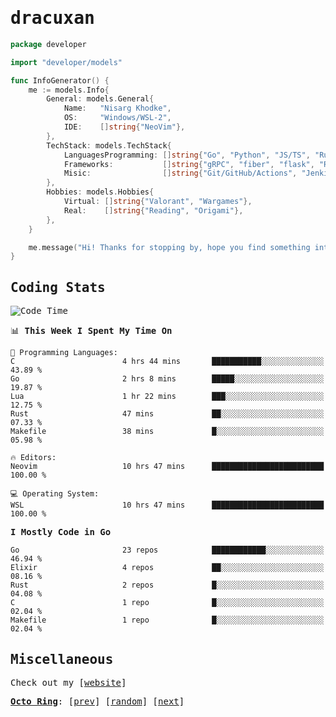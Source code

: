 <!-- Banner -->
<!--
<img src="https://i.imgur.com/mz4ym1F.png" style="max-height:550px"/>
-->


<samp>
	
<!-- Coded Intro -->
	
# dracuxan

```go
package developer

import "developer/models"

func InfoGenerator() {
	me := models.Info{
		General: models.General{
			Name:   "Nisarg Khodke",
			OS:     "Windows/WSL-2",
			IDE:    []string{"NeoVim"},
		},
		TechStack: models.TechStack{
			LanguagesProgramming: []string{"Go", "Python", "JS/TS", "Rust", "C"},
			Frameworks: 	      []string{"gRPC", "fiber", "flask", "React.js", "Next.js"},
			Misic:                []string{"Git/GitHub/Actions", "Jenkins", "Docker"},
		},
		Hobbies: models.Hobbies{
			Virtual: []string{"Valorant", "Wargames"},
			Real:    []string{"Reading", "Origami"},
		},		
	}

	me.message("Hi! Thanks for stopping by, hope you find something interesting!") 
}
```

## Coding Stats


<!--START_SECTION:waka-->
![Code Time](http://img.shields.io/badge/Code%20Time-115%20hrs%2039%20mins-blue)

📊 **This Week I Spent My Time On** 

```text
💬 Programming Languages: 
C                        4 hrs 44 mins       ███████████░░░░░░░░░░░░░░   43.89 % 
Go                       2 hrs 8 mins        █████░░░░░░░░░░░░░░░░░░░░   19.87 % 
Lua                      1 hr 22 mins        ███░░░░░░░░░░░░░░░░░░░░░░   12.75 % 
Rust                     47 mins             ██░░░░░░░░░░░░░░░░░░░░░░░   07.33 % 
Makefile                 38 mins             █░░░░░░░░░░░░░░░░░░░░░░░░   05.98 % 

🔥 Editors: 
Neovim                   10 hrs 47 mins      █████████████████████████   100.00 % 

💻 Operating System: 
WSL                      10 hrs 47 mins      █████████████████████████   100.00 % 
```

**I Mostly Code in Go** 

```text
Go                       23 repos            ████████████░░░░░░░░░░░░░   46.94 % 
Elixir                   4 repos             ██░░░░░░░░░░░░░░░░░░░░░░░   08.16 % 
Rust                     2 repos             █░░░░░░░░░░░░░░░░░░░░░░░░   04.08 % 
C                        1 repo              █░░░░░░░░░░░░░░░░░░░░░░░░   02.04 % 
Makefile                 1 repo              █░░░░░░░░░░░░░░░░░░░░░░░░   02.04 % 
```




<!--END_SECTION:waka-->

## Miscellaneous

Check out my [[website](https://bynisarg.in/)]

[**Octo Ring**](https://octo-ring.com/):
[[prev](https://octo-ring.com/p/dracuxan/prev)]  [[random](https://octo-ring.com/p/dracuxan/random)]  [[next](https://octo-ring.com/p/dracuxan/next)]

</samp>
